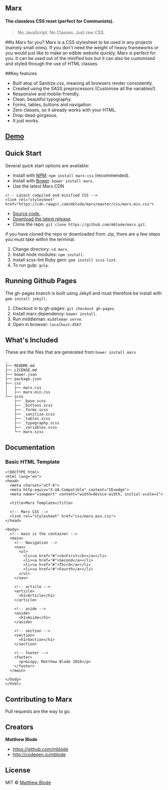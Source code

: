 ## Marx
#### The classless CSS reset (perfect for Communists).

> No JavaScript. No Classes. Just raw *CSS.*

##Is Marx for you?
Marx is a CSS stylesheet to be used in any projects (namely small ones). If you don't need the weight of heavy frameworks or you would just like to make an edible website quickly, Marx is perfect for you. It can be used out of the minified box but it can also be customised and styled through the use of HTML classes.

##Key features
- Built atop of Sanitize.css, meaning all browsers render consistently.
- Created using the SASS preprocessors (Customise all the variables!).
- Responsive and mobile-friendly.
- Clean, beautiful typography.
- Forms, tables, buttons and navigation.
- Zero classes, so it already works with your HTML.
- Drop-dead gorgeous.
- It just works.

## [Demo](http://codepen.io/mblode/details/JdYbJj/)

## Quick Start
Several quick start options are available:

- Install with [NPM](https://www.npmjs.com/): `npm install marx-css` (recommended).
- Install with [Bower](http://bower.io): `bower install marx`.
- Use the latest Marx CDN
```
<!-- Latest compiled and minified CSS -->
<link rel="stylesheet" href="https://cdn.rawgit.com/mblode/marx/master/css/marx.min.css">
```
- [Source code.](https://raw.githubusercontent.com/mblode/marx/master/css/marx.min.css)
- [Download the latest release](https://github.com/mblode/marx/archive/master.zip).
- Clone the repo: `git clone https://github.com/mblode/marx.git`.

if you have cloned the repo or downloaded from .zip, there are a few steps you must take within the terminal.

1. Change directory: `cd marx`.
2. Install node modules: `npm install`.
3. Install scss-lint Ruby gem: `gem install scss-lint`.
4. To run gulp: `gulp`.

## Running Github Pages
The gh-pages branch is built using Jekyll and must therefore be install with `gem install jekyll`.

1. Checkout in to gh-pages: `git checkout gh-pages`.
2. Install marx dependency: `bower install`.
3. Run middleman: `middleman serve`.
4. Open in browser: `localhost:4567`.

## What's Included
These are the files that are generated from `bower install marx`

```
.
├── README.md
├── LICENSE.md
├── bower.json
├── package.json
├── css
│   ├── marx.css
│   ├── marx.min.css
└── scss
    ├── _base.scss
    ├── _buttons.scss
    ├── _forms.scss
    ├── _sanitize.scss
    ├── _tables.scss
    ├── _typography.scss
    ├── _variables.scss
    └── marx.scss

```

## Documentation
### Basic HTML Template
```
<!DOCTYPE html>
<html lang="en">
<head>
  <meta charset="utf-8">
  <meta http-equiv="X-UA-Compatible" content="IE=edge">
  <meta name="viewport" content="width=device-width, initial-scale=1">

  <title>Marx Template</title>

  <!-- Marx CSS -->
  <link rel="stylesheet" href="css/marx.min.css">
</head>

<body>
  <!-- main is the container -->
  <main>
    <!-- Navigation -->
    <nav>
      <ul>
        <li><a href="#"><b>First</b></a></li>
        <li><a href="#">Second</a></li>
        <li><a href="#">Third</a></li>
        <li><a href="#">Fourth</a></li>
      </ul>
    </nav>

    <!-- article -->
    <article>
      <h1>Article</h1>
    </article>

    <!-- aside -->
    <aside>
      <h1>Aside</h1>
    </aside>

    <!-- section -->
    <section>
      <h1>Section</h1>
    </section>

    <!-- footer -->
    <footer>
      <p>&copy; Matthew Blode 2016</p>
    </footer>
  </main>

</body>
</html>
```

## Contributing to Marx

Pull requests are the way to go.


## Creators

**Matthew Blode**
- <https://github.com/mblode>
- <http://codepen.io/mblode>

## License
MIT © [Matthew Blode](http://matthewblode.com)
